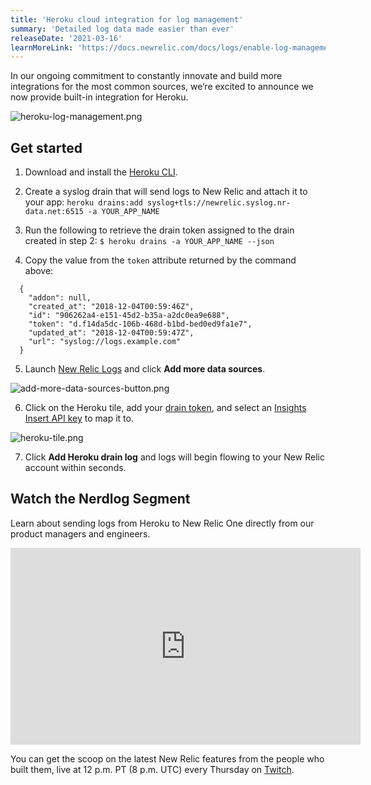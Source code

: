 ```yaml
---
title: 'Heroku cloud integration for log management'
summary: 'Detailed log data made easier than ever'
releaseDate: '2021-03-16'
learnMoreLink: 'https://docs.newrelic.com/docs/logs/enable-log-management-new-relic/enable-log-monitoring-new-relic/heroku-log-forwarding/'
---
```


In our ongoing commitment to constantly innovate and build more integrations for the most common sources, we’re excited to announce we now provide built-in integration for Heroku.

![heroku-log-management.png](./images/heroku-log-management.png "Heroku log management")

## Get started

1. Download and install the [Heroku CLI](https://devcenter.heroku.com/articles/heroku-cli#download-and-install).

2. Create a syslog drain that will send logs to New Relic and attach it to your app: 
    `heroku drains:add syslog+tls://newrelic.syslog.nr-data.net:6515 -a YOUR_APP_NAME`

3. Run the following to retrieve the drain token assigned to the drain created in step 2: 
    `$ heroku drains -a YOUR_APP_NAME --json`


4. Copy the value from the `token` attribute returned by the command above:

```
  {
    "addon": null,
    "created_at": "2018-12-04T00:59:46Z",
    "id": "906262a4-e151-45d2-b35a-a2dc0ea9e688",
    "token": "d.f14da5dc-106b-468d-b1bd-bed0ed9fa1e7",
    "updated_at": "2018-12-04T00:59:47Z",
    "url": "syslog://logs.example.com"
  }
```  
5. Launch [New Relic Logs](https://one.newrelic.com/launcher/logger.log-launcher) and click **Add more data sources**.

![add-more-data-sources-button.png](./images/add-more-data-sources-button.png "Add more data sources button")

6. Click on the Heroku tile, add your [drain token](https://devcenter.heroku.com/articles/log-drains#drain-tokens), and select an [Insights Insert API key](https://docs.newrelic.com/docs/apis/get-started/intro-apis/new-relic-api-keys/#insights-insert-key) to map it to.

![heroku-tile.png](./images/heroku-tile.png "Heroku tile")

7. Click **Add Heroku drain log** and logs will begin flowing to your New Relic account within seconds.

## Watch the Nerdlog Segment

Learn about sending logs from Heroku to New Relic One directly from our product managers and engineers.

<iframe width="560" height="315" src="https://www.youtube.com/embed/sdmW2VIpXBM" title="YouTube video player" frameborder="0" allow="accelerometer; autoplay; clipboard-write; encrypted-media; gyroscope; picture-in-picture" allowfullscreen></iframe>

You can get the scoop on the latest New Relic features from the people who built them, live at 12 p.m. PT (8 p.m. UTC) every Thursday on [Twitch](https://www.twitch.tv/new_relic).  
